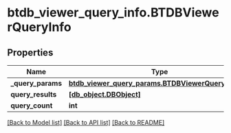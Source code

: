 # btdb_viewer_query_info.BTDBViewerQueryInfo

## Properties
Name | Type | Description | Notes
------------ | ------------- | ------------- | -------------
**_query_params** | [**btdb_viewer_query_params.BTDBViewerQueryParams**](BTDBViewerQueryParams.md) |  | [optional] 
**query_results** | [**[db_object.DBObject]**](DBObject.md) |  | [optional] 
**query_count** | **int** |  | [optional] 

[[Back to Model list]](../README.md#documentation-for-models) [[Back to API list]](../README.md#documentation-for-api-endpoints) [[Back to README]](../README.md)


